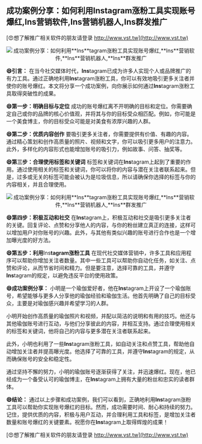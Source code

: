 ## **成功案例分享：如何利用**Ins**tagram涨粉工具实现账号爆红,**Ins**营销软件,**Ins**营销机器人,**Ins**群发推广**

[😍想了解推广相关软件的朋友请登录 http://www.vst.tw](http://www.vst.tw)

 <center><img src="https://vst.tw/MP4/tuiguang/png/3.png" alt="成功案例分享：如何利用**Ins**tagram涨粉工具实现账号爆红,**Ins**营销软件,**Ins**营销机器人,**Ins**群发推广"></center>

**😄引言：**
在当今社交媒体时代，**Ins**tagram已成为许多人实现个人或品牌推广的有力工具。通过正确地利用**Ins**tagram涨粉工具，你可以有效地吸引更多关注者并使你的账号爆红。本文将分享一个成功案例，向你展示如何通过**Ins**tagram涨粉工具取得突破性的成果。

**😄第一步：明确目标与定位**
成功的账号爆红离不开明确的目标和定位。你需要确定自己或你的品牌的核心价值观，并将其与你的目标受众相匹配。例如，你可能是一个美食博主，你的目标受众可能是对美食有浓厚兴趣的人群。

**😄第二步：优质内容创作**
要吸引更多关注者，你需要提供有价值、有趣的内容。通过精心策划和创作高质量的照片、视频和文字，你可以吸引更多用户的注意力。此外，多样化的内容形式也能增加账号的吸引力，例如故事、问答、抽奖等。

**😄第三步：合理使用标签和关键词**
标签和关键词在**Ins**tagram上起到了重要的作用。通过使用相关的标签和关键词，你可以将你的内容与潜在关注者联系起来。但是，过多或无关的标签可能会被认为是垃圾信息，所以请确保你选择的标签与你的内容相关，并且合理使用。

 <center><img src="https://vst.tw/MP4/tuiguang/png/5.png" alt="成功案例分享：如何利用**Ins**tagram涨粉工具实现账号爆红,**Ins**营销软件,**Ins**营销机器人,**Ins**群发推广"></center>

**😄第四步：积极互动和社交**
在**Ins**tagram上，积极互动和社交是吸引更多关注者的关键。回复评论、点赞和分享他人的内容，与你的粉丝建立真正的连接，这样可以增加用户对你账号的兴趣。此外，与其他有类似兴趣的账号进行合作也是一个增加曝光度的好方法。

**😄第五步：利用**Ins**tagram涨粉工具**
在现代社交媒体营销中，许多工具和应用程序可以帮助你增加关注者数量。其中一些工具可以帮助你自动化任务，如关注、点赞和评论，从而节省时间和精力。但是要注意，选择可靠的工具，并遵守**Ins**tagram的规定，以避免违反平台的使用政策。

**😄成功案例分享：**
小明是一个瑜伽爱好者，他在**Ins**tagram上开设了一个瑜伽账号，希望能够与更多人分享他的瑜伽经验和瑜伽生活。他首先明确了自己的目标受众，主要是对瑜伽感兴趣并希望学习的人群。

小明开始创作高质量的瑜伽照片和视频，并配以简洁的说明和有用的技巧。他还与其他瑜伽账号进行互动，与他们分享彼此的内容，并相互支持。通过合理使用相关的标签和关键词，他将自己的内容与更多潜在关注者联系起来。

此外，小明也利用了一些**Ins**tagram涨粉工具，如自动关注和点赞工具，帮助他自动增加关注者并提高曝光度。他选择了可靠的工具，并遵守**Ins**tagram的规定，从而确保账号的安全和稳定性。

通过坚持不懈的努力，小明的瑜伽账号逐渐获得了关注，并迅速爆红。现在，他已经成为一个备受认可的瑜伽博主，在**Ins**tagram上拥有大量的粉丝和忠实的读者群体。

**😄结论：**
通过以上步骤和成功案例，我们可以看到，正确地利用**Ins**tagram涨粉工具可以帮助你实现账号爆红的目标。然而，成功需要时间、耐心和持续的努力。记住，提供优质的内容，积极与用户互动，并合理利用工具和标签，是增加关注者数量和账号爆红的关键要素。祝愿你在**Ins**tagram上取得辉煌的成果！

[😍想了解推广相关软件的朋友请登录 http://www.vst.tw](http://www.vst.tw)



